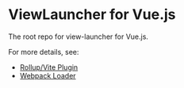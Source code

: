 # ViewLauncher for Vue.js
The root repo for view-launcher for Vue.js.

For more details, see:
* [Rollup/Vite Plugin](https://github.com/view-launcher/vue/tree/main/packages/rollup-plugin)
* [Webpack Loader](https://github.com/view-launcher/vue/tree/main/packages/vue-loader)
